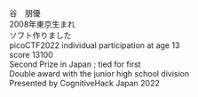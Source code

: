 谷　朋優  
2008年東京生まれ  
ソフト作りました  
picoCTF2022 individual participation at age 13  
score 13100  
Second Prize in Japan ; tied for first  
Double award with the junior high school division  
Presented by CognitiveHack Japan 2022  
